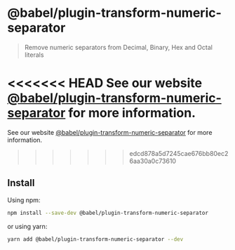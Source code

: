 # @babel/plugin-transform-numeric-separator

> Remove numeric separators from Decimal, Binary, Hex and Octal literals

<<<<<<< HEAD
See our website [@babel/plugin-transform-numeric-separator](https://babeljs.io/docs/en/babel-plugin-transform-numeric-separator) for more information.
=======
See our website [@babel/plugin-transform-numeric-separator](https://babeljs.io/docs/babel-plugin-transform-numeric-separator) for more information.
>>>>>>> edcd878a5d7245cae676bb80ec26aa30a0c73610

## Install

Using npm:

```sh
npm install --save-dev @babel/plugin-transform-numeric-separator
```

or using yarn:

```sh
yarn add @babel/plugin-transform-numeric-separator --dev
```
